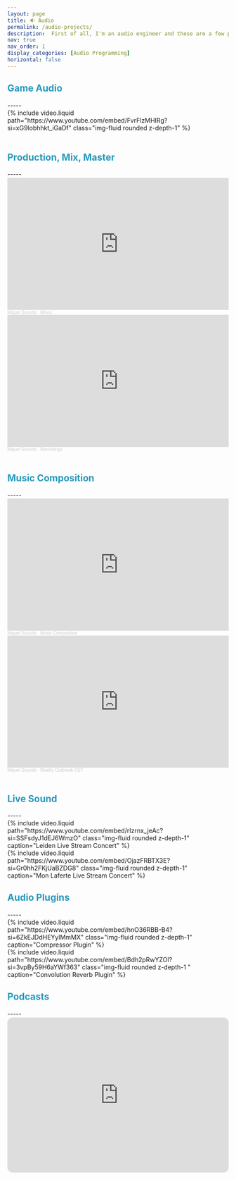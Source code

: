 ```yaml
---
layout: page
title: 🔉 Audio
permalink: /audio-projects/
description:  First of all, I'm an audio engineer and these are a few projects I've worked on. 
nav: true
nav_order: 1
display_categories: [Audio Programming]
horizontal: false
---
```



<h2 style="color: #2698ba;"> Game Audio </h2>
-----
<div class="container">
  <div class="row">
    <div class="col-12">
        {% include video.liquid path="https://www.youtube.com/embed/FvrFlzMHIRg?si=xG9lobhhkt_iGaDf" class="img-fluid rounded z-depth-1" %}
    </div>
  </div>
</div>

<br>

<h2 style="color: #2698ba;"> Production, Mix, Master </h2>
-----
<div class="container">
  <div class="row">
    <div class="col-md-6">
      <iframe width="100%" height="300" scrolling="no" frameborder="no" allow="autoplay" src="https://w.soundcloud.com/player/?url=https%3A//api.soundcloud.com/playlists/1891052738%3Fsecret_token%3Ds-sXTzjYWlkNM&color=%23851b1b&auto_play=false&hide_related=false&show_comments=true&show_user=true&show_reposts=false&show_teaser=true&visual=true"></iframe><div style="font-size: 10px; color: #cccccc;line-break: anywhere;word-break: normal;overflow: hidden;white-space: nowrap;text-overflow: ellipsis; font-family: Interstate,Lucida Grande,Lucida Sans Unicode,Lucida Sans,Garuda,Verdana,Tahoma,sans-serif;font-weight: 100;"><a href="https://soundcloud.com/miquelsounds" title="Miquel Sounds" target="_blank" style="color: #cccccc; text-decoration: none;">Miquel Sounds</a> · <a href="https://soundcloud.com/miquelsounds/sets/mixes/s-sXTzjYWlkNM" title="Mixes" target="_blank" style="color: #cccccc; text-decoration: none;">Mixes</a></div>
    </div>
    <div class="col-md-6">
      <iframe width="100%" height="300" scrolling="no" frameborder="no" allow="autoplay" src="https://w.soundcloud.com/player/?url=https%3A//api.soundcloud.com/playlists/1891050773%3Fsecret_token%3Ds-pEbUPXFMaot&color=%23851b1b&auto_play=false&hide_related=false&show_comments=true&show_user=true&show_reposts=false&show_teaser=true&visual=true"></iframe><div style="font-size: 10px; color: #cccccc;line-break: anywhere;word-break: normal;overflow: hidden;white-space: nowrap;text-overflow: ellipsis; font-family: Interstate,Lucida Grande,Lucida Sans Unicode,Lucida Sans,Garuda,Verdana,Tahoma,sans-serif;font-weight: 100;"><a href="https://soundcloud.com/miquelsounds" title="Miquel Sounds" target="_blank" style="color: #cccccc; text-decoration: none;">Miquel Sounds</a> · <a href="https://soundcloud.com/miquelsounds/sets/portafolio/s-pEbUPXFMaot" title="Recordings" target="_blank" style="color: #cccccc; text-decoration: none;">Recordings</a></div>
    </div>
  </div>
</div>

<br>

<h2 style="color: #2698ba;"> Music Composition </h2>
-----
<div class="container">
  <div class="row">
    <div class="col-md-6">
        <iframe width="100%" height="300" scrolling="no" frameborder="no" allow="autoplay" src="https://w.soundcloud.com/player/?url=https%3A//api.soundcloud.com/playlists/1601381686&color=%23ff5500&auto_play=false&hide_related=false&show_comments=true&show_user=true&show_reposts=false&show_teaser=true&visual=true"></iframe><div style="font-size: 10px; color: #cccccc;line-break: anywhere;word-break: normal;overflow: hidden;white-space: nowrap;text-overflow: ellipsis; font-family: Interstate,Lucida Grande,Lucida Sans Unicode,Lucida Sans,Garuda,Verdana,Tahoma,sans-serif;font-weight: 100;"><a href="https://soundcloud.com/miquelsounds" title="Miquel Sounds" target="_blank" style="color: #cccccc; text-decoration: none;">Miquel Sounds</a> · <a href="https://soundcloud.com/miquelsounds/sets/music-composition" title="Music Composition" target="_blank" style="color: #cccccc; text-decoration: none;">Music Composition</a></div>  
    </div>
    <div class="col-md-6">
        <iframe width="100%" height="300" scrolling="no" frameborder="no" allow="autoplay" src="https://w.soundcloud.com/player/?url=https%3A//api.soundcloud.com/playlists/1731877350&color=%23ff5500&auto_play=false&hide_related=false&show_comments=true&show_user=true&show_reposts=false&show_teaser=true&visual=true"></iframe><div style="font-size: 10px; color: #cccccc;line-break: anywhere;word-break: normal;overflow: hidden;white-space: nowrap;text-overflow: ellipsis; font-family: Interstate,Lucida Grande,Lucida Sans Unicode,Lucida Sans,Garuda,Verdana,Tahoma,sans-serif;font-weight: 100;"><a href="https://soundcloud.com/miquelsounds" title="Miquel Sounds" target="_blank" style="color: #cccccc; text-decoration: none;">Miquel Sounds</a> · <a href="https://soundcloud.com/miquelsounds/sets/reality-outbreak-ost" title="Reality Outbreak OST" target="_blank" style="color: #cccccc; text-decoration: none;">Reality Outbreak OST</a></div>
    </div>   
  </div>  
</div>
<br>

<h2 style="color: #2698ba;"> Live Sound </h2>
-----
<div class="container">
  <div class="row">
    <div class="col-md-6">
        {% include video.liquid path="https://www.youtube.com/embed/rIzrnx_jeAc?si=SSFsdyJ1dEJ6WmzO" class="img-fluid rounded z-depth-1" caption="Leiden Live Stream Concert" %}
    </div>
    <div class="col-md-6">
        {% include video.liquid path="https://www.youtube.com/embed/OjazFRBTX3E?si=Gr0hh2FKjUaBZDG8" class="img-fluid rounded z-depth-1" caption="Mon Laferte Live Stream Concert" %}
    </div>  
  </div>
</div>

<h2 style="color: #2698ba;"> Audio Plugins </h2>
-----
<div class="container">
  <div class="row">
    <div class="col-md-6">
        {% include video.liquid path="https://www.youtube.com/embed/hnO36RBB-B4?si=6ZkEJDdHEYylMmMX" class="img-fluid rounded z-depth-1" caption="Compressor Plugin" %}
    </div>
    <div class="col-md-6">
        {% include video.liquid path="https://www.youtube.com/embed/Bdh2pRwYZOI?si=3vpBy59H6aYWf363" class="img-fluid rounded z-depth-1 " caption="Convolution Reverb Plugin" %}
    </div>  
  </div>
</div>

<h2 style="color: #2698ba;"> Podcasts </h2>
-----
<div class="container">
  <div class="row">
    <iframe style="border-radius:12px" src="https://open.spotify.com/embed/show/6CaTFOK5RH3kJ9eRxUHi0p?utm_source=generator&theme=0&t=0" width="100%" height="352" frameBorder="0" allowfullscreen="" allow="autoplay; clipboard-write; encrypted-media; fullscreen; picture-in-picture" loading="lazy"></iframe> 
  </div>
</div>

<br>